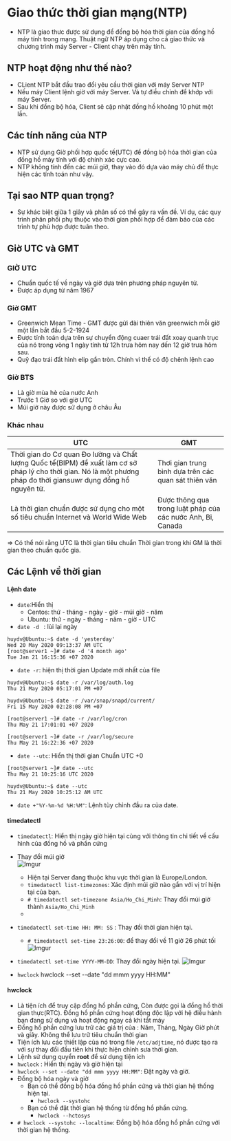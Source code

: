 #  Giao thức thời gian mạng(NTP)
* NTP là giao thưc được sử dụng để đồng bộ hóa thời gian của đồng hồ máy tính trong mạng. Thuật ngữ NTP áp dụng cho cả giao thức và chương trình máy Server - Client chạy trên máy tính.

## NTP hoạt động như thế nào?
* CLient NTP bắt đầu trao đổi yêu cầu thời gian với máy Server NTP 
* Nếu máy Client lệnh giờ với máy Server. Và tự điều chỉnh để khớp với máy Server.
* Sau khi đồng bộ hóa, Client sẽ cập nhật đồng hồ khoảng 10 phút một lần. 

## Các tính năng của NTP
* NTP sử dụng Giờ phối hợp quốc tế(UTC) để đồng bộ hóa thời gian của đồng hồ máy tính với độ chính xác cực cao.
* NTP không tính đến các múi giờ, thay vào đó dựa vào máy chủ để thực hiện các tính toán như vậy.

## Tại sao NTP quan trọng?
* Sự khác biệt giữa 1 giây và phân số có thể gây ra vấn đề. Ví dụ, các quy trình phân phối phụ thuộc vào thời gian phối hợp để đảm bảo của các trình tự phù hợp được tuân theo.

## Giờ UTC và GMT
### GIỜ UTC
* Chuẩn quốc tế về ngày và giờ dựa trên phương pháp nguyên tử.
* Được áp dụng từ năm 1967
### Giờ GMT
* Greenwich Mean Time - GMT được gửi đài thiên văn greenwich mỗi giờ một lần bắt đầu 5-2-1924
* Được tính toán dựa trên sự chuyển động cuaer trái đất xoay quanh trục của nó trong vòng 1 ngày tính từ 12h trưa hôm nay đến 12 giờ trưa hôm sau.
* Quỹ đạo trái đất hình elip gần tròn. Chính vì thế có độ chênh lệnh cao
### Giờ BTS 
* Là giờ mùa hè của nước Anh
* Trước 1 Giờ so với giờ UTC
* Múi giờ này được sử dụng ở châu Âu
### Khác nhau
|UTC|GMT|
|-|-|
|Thời gian do Cơ quan Đo lường và Chất lượng Quốc tế(BIPM) đề xuất làm cơ sở pháp lý cho thời gian. Nó là một phương pháp đo thời giansuwr dụng đồng hồ nguyên tử.|Thơi gian trung bình dựa trên các quan sát thiên văn|
|Là thời gian chuẩn được sử dụng cho một số tiêu chuẩn  Internet và World Wide Web |Được thông qua trong luật pháp của các nước Anh, Bỉ, Canada |

=> Có thể nói rằng UTC là thời gian tiêu chuẩn Thời gian trong khi GM là thời gian theo chuẩn quốc gia.
## Các Lệnh về thời gian
#### Lệnh date
* `date`:Hiển thị 
    * Centos: thứ - tháng - ngày - giờ - múi giờ - năm
    * Ubuntu: thứ - ngày - tháng - năm - giờ  - UTC
* `date -d ` : lùi lại ngày
```
huydv@Ubuntu:~$ date -d 'yesterday'
Wed 20 May 2020 09:13:37 AM UTC
[root@server1 ~]# date -d '4 month ago'
Tue Jan 21 16:15:36 +07 2020
```

* `date -r`: hiện thị thời gian Update mới nhất của file
```
huydv@Ubuntu:~$ date -r /var/log/auth.log
Thu 21 May 2020 05:17:01 PM +07

huydv@Ubuntu:~$ date -r /var/snap/snapd/current/
Fri 15 May 2020 02:28:08 PM +07

[root@server1 ~]# date -r /var/log/cron
Thu May 21 17:01:01 +07 2020

[root@server1 ~]# date -r /var/log/secure
Thu May 21 16:22:36 +07 2020
```
* `date --utc`: Hiển thị thời gian Chuẩn UTC +0
```
[root@server1 ~]# date --utc
Thu May 21 10:25:16 UTC 2020

huydv@Ubuntu:~$ date --utc
Thu 21 May 2020 10:25:12 AM UTC
```
* `date +"%Y-%m-%d %H:%M"`: Lệnh tùy chỉnh đầu ra của date.

#### timedatectl
* `timedatectl`: Hiển thị ngày giờ hiện tại cùng với thông tin chi tiết về cấu hình của đồng hồ và phần cứng
* Thay đổi múi giờ<br>![Imgur](https://i.imgur.com/Xy0IXkB.png)
    * Hiện tại Server  đang thuộc khu vực thời gian là Europe/London.
    * `timedatectl list-timezones`: Xác định múi giờ nào gần với vị trí hiện tại của bạn.
    * `# timedatectl set-timezone Asia/Ho_Chi_Minh`: Thay đổi múi giờ thành `Asia/Ho_Chi_Minh`
    * 

* `timedatectl set-time HH: MM: SS` : Thay đổi thời gian hiện tại.
    * `# timedatectl set-time 23:26:00`: để thay đổi về 11 giờ 26 phút tối
    ![Imgur](https://i.imgur.com/TPkCMxg.png)
* `timedatectl set-time YYYY-MM-DD`: Thay đổi ngày hiện tại.
![Imgur](https://i.imgur.com/qi03Pn3.png)
* `hwclock`
hwclock --set --date "dd mmm yyyy HH:MM"

#### hwclock 
* Là tiện ích để truy cập đồng hồ phần cứng, Còn được gọi là đồng hồ thời gian thực(RTC). Đồng hồ phần cứng hoạt động độc lập với hệ điều hành bạn đang sử dụng và hoạt động ngay cả khi tắt máy
* Đồng hồ phần cứng lưu trữ các giá trị của : Năm, Tháng, Ngày Giờ phút và giây. Không thể lưu trữ tiêu chuẩn thời gian 
* Tiện ích lưu các thiết lập của nó trong file `/etc/adjtime`, nó được tạo ra với sự thay đổi đầu tiên khi thực hiện chỉnh sưa thời gian.
* Lệnh sử dụng quyền **root** để sử dụng tiện ích
* `hwclock` : Hiển thị ngày và giờ hiện tại
* `hwclock --set --date "dd mmm yyyy HH:MM"`: Đặt ngày và giờ.
* Đồng bộ hóa ngày và giờ
    * Bạn có thể đồng bộ hóa đồng hồ phần cứng và thời gian hệ thống hiện tại.
        * `hwclock --systohc` 
    * Bạn có thể đặt thời gian hệ thống từ đồng hồ phần cứng.
        * `hwclock --hctosys`
* `# hwclock --systohc --localtime`: Đồng bộ hóa đồng hồ phần cứng với thời gian hệ thống.